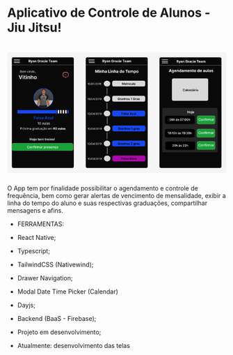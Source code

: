 # Aplicativo de Controle de Alunos - Jiu Jitsu!

<h1 align="center">
  <img alt="Jiu Jitsu Control" title="Jiu Jitsu Control" src="./src/assets/banner.png" />
</h1>

O App tem por finalidade possibilitar o agendamento e controle de frequência, bem como gerar alertas de vencimento de mensalidade, exibir a linha do tempo do aluno e suas respectivas graduações, compartilhar mensagens e afins. 

- FERRAMENTAS:

 * React Native;
 * Typescript;
 * TailwindCSS (Nativewind);
 * Drawer Navigation;
 * Modal Date Time Picker (Calendar)
 * Dayjs;
 * Backend (BaaS - Firebase);

* Projeto em desenvolvimento;
* Atualmente: desenvolvimento das telas
